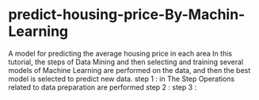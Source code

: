 # predict-housing-price-By-Machin-Learning
A model for predicting the average housing price in each area
In this tutorial, the steps of Data Mining and then selecting and training several models of Machine Learning are performed on the data, and then the best model is selected to predict new data.
step 1 : in The Step Operations related to data preparation are performed 
step 2 : 
step 3 : 
